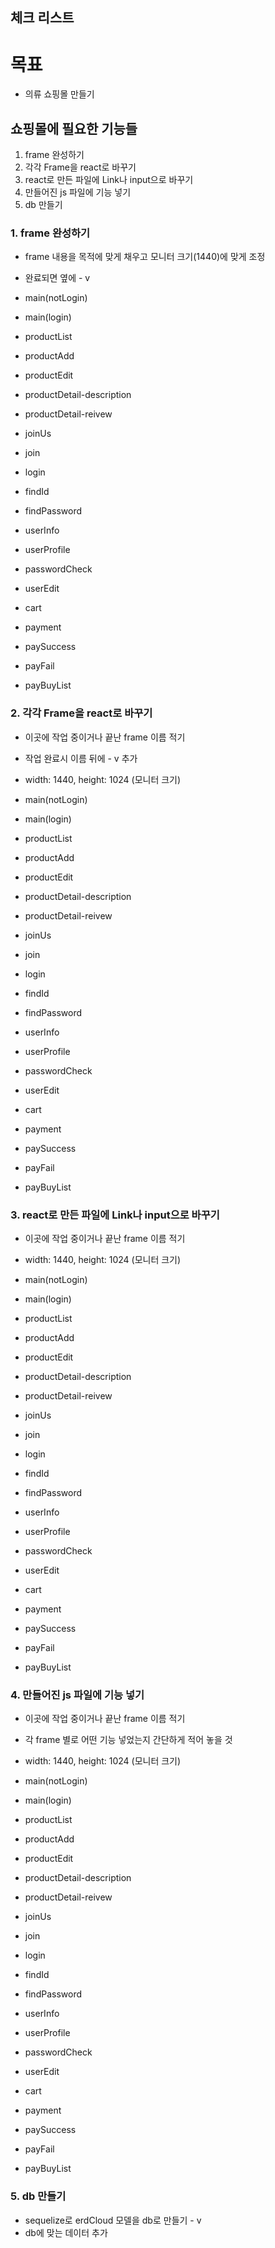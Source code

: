 ## 체크 리스트



# 목표
- 의류 쇼핑몰 만들기



## 쇼핑몰에 필요한 기능들
1. frame 완성하기
2. 각각 Frame을 react로 바꾸기
3. react로 만든 파일에 Link나 input으로 바꾸기
4. 만들어진 js 파일에 기능 넣기
5. db 만들기



### 1. frame 완성하기
- frame 내용을 목적에 맞게 채우고 모니터 크기(1440)에 맞게 조정
- 완료되면 옆에 - v

- main(notLogin)
- main(login)
- productList
- productAdd
- productEdit
- productDetail-description
- productDetail-reivew
- joinUs
- join
- login
- findId
- findPassword
- userInfo
- userProfile
- passwordCheck
- userEdit
- cart
- payment
- paySuccess
- payFail
- payBuyList



### 2. 각각 Frame을 react로 바꾸기
- 이곳에 작업 중이거나 끝난 frame 이름 적기
- 작업 완료시 이름 뒤에 - v 추가
- width: 1440, height: 1024 (모니터 크기)

- main(notLogin)
- main(login)
- productList
- productAdd
- productEdit
- productDetail-description
- productDetail-reivew
- joinUs
- join
- login
- findId
- findPassword
- userInfo
- userProfile
- passwordCheck
- userEdit
- cart
- payment
- paySuccess
- payFail
- payBuyList



### 3. react로 만든 파일에 Link나 input으로 바꾸기
- 이곳에 작업 중이거나 끝난 frame 이름 적기
- width: 1440, height: 1024 (모니터 크기)

- main(notLogin)
- main(login)
- productList
- productAdd
- productEdit
- productDetail-description
- productDetail-reivew
- joinUs
- join
- login
- findId
- findPassword
- userInfo
- userProfile
- passwordCheck
- userEdit
- cart
- payment
- paySuccess
- payFail
- payBuyList




### 4. 만들어진 js 파일에 기능 넣기
- 이곳에 작업 중이거나 끝난 frame 이름 적기
- 각 frame 별로 어떤 기능 넣었는지 간단하게 적어 놓을 것
- width: 1440, height: 1024 (모니터 크기)

- main(notLogin)
- main(login)
- productList
- productAdd
- productEdit
- productDetail-description
- productDetail-reivew
- joinUs
- join
- login
- findId
- findPassword
- userInfo
- userProfile
- passwordCheck
- userEdit
- cart
- payment
- paySuccess
- payFail
- payBuyList



### 5. db 만들기
- sequelize로 erdCloud 모델을 db로 만들기 - v
- db에 맞는 데이터 추가



